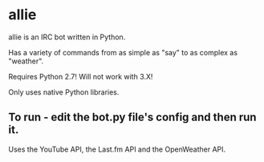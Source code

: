 allie
=========

allie is an IRC bot written in Python.

Has a variety of commands from as simple as "say" to as complex as "weather".

Requires Python 2.7! Will not work with 3.X!

Only uses native Python libraries.

To run - edit the bot.py file's config and then run it.
---------
Uses the YouTube API, the Last.fm API and the OpenWeather API.

